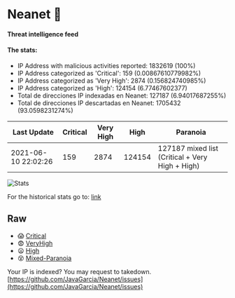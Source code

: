 # Neanet :hocho:
#### Threat intelligence feed
#### The stats:

- IP Address with malicious activities reported: 1832619 (100%)
- IP Address categorized as 'Critical':  159 (0.00867610779982%)
- IP Address categorized as 'Very High':  2874 (0.156824740985%)
- IP Address categorized as 'High':  124154 (6.77467602377)
- Total de direcciones IP indexadas en Neanet:  127187 (6.94017687255%)
- Total de direcciones IP descartadas en Neanet:  1705432 (93.0598231274%)

| Last Update | Critical | Very High | High | Paranoia |
| --- | --- | --- | --- | --- |
| 2021-06-10 22:02:26 | 159 | 2874 | 124154 | 127187 mixed list (Critical + Very High + High)|

![Stats](https://docs.google.com/spreadsheets/d/e/2PACX-1vSnaNMIXVabIpDJjufMlzH7poXnshF3mgd8Is1g9ytUEzVsP5my4Trn8f-xkoLLQ38xpL3HtmUexLo6/pubchart?oid=501124687&format=image)

For the historical stats go to: [link](/stats.csv)
## Raw
- :scream: [Critical](https://raw.githubusercontent.com/JavaGarcia/Neanet/master/blacklists/neanet_critical.txt)
- :fearful: [VeryHigh](https://raw.githubusercontent.com/JavaGarcia/Neanet/master/blacklists/neanet_veryHigh.txtt)
- :frowning: [High](https://raw.githubusercontent.com/JavaGarcia/Neanet/master/blacklists/neanet_high.txt)
- :dizzy_face: [Mixed-Paranoia](https://raw.githubusercontent.com/JavaGarcia/Neanet/master/blacklists/neanet_all.txt)


Your IP is indexed? You may request to takedown. [https://github.com/JavaGarcia/Neanet/issues](https://github.com/JavaGarcia/Neanet/issues)





































































































































































































































































































































































































































































































































































































































































































































































































































































































































































































































































































































































































































































































































































































































































































































































































































































































































































































































































































































































































































































































































































































































































































































































































































































































































































































































































































































































































































































































































































































































































































































































































































































































































































































































































































































































































































































































































































































































































































































































































































































































































































































































































































































































































































































































































































































































































































































































































































































































































































































































































































































































































































































































































































































































































































































































































































































































































































































































































































































































































































































































































































































































































































































































































































































































































































































































































































































































































































































































































































































































































































































